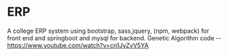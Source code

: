 # ERP
A college ERP system using bootstrap, sass,jquery, (npm, webpack) for front end and springboot and mysql for backend.
Genetic Algorithm code -- https://www.youtube.com/watch?v=cn1JyZvV5YA